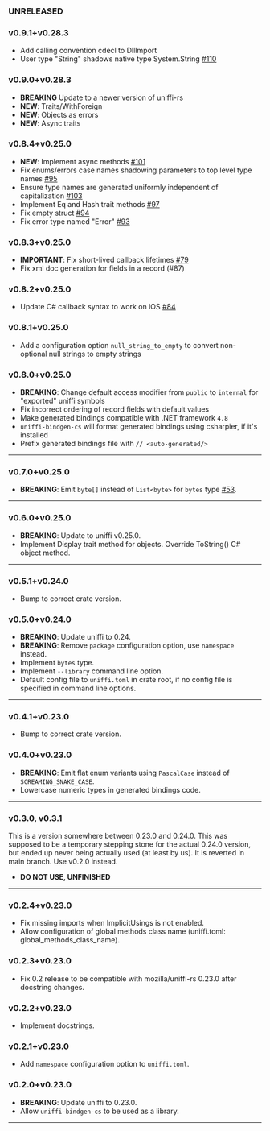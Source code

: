 ### UNRELEASED

### v0.9.1+v0.28.3
- Add calling convention cdecl to DllImport
- User type "String" shadows native type System.String [#110](https://github.com/NordSecurity/uniffi-bindgen-cs/issues/110)

### v0.9.0+v0.28.3
- **BREAKING** Update to a newer version of uniffi-rs
- **NEW**: Traits/WithForeign
- **NEW**: Objects as errors
- **NEW**: Async traits

### v0.8.4+v0.25.0

- **NEW**: Implement async methods [#101](https://github.com/NordSecurity/uniffi-bindgen-cs/pull/101)
- Fix enums/errors case names shadowing parameters to top level type names [#95](https://github.com/NordSecurity/uniffi-bindgen-cs/pull/95)
- Ensure type names are generated uniformly independent of capitalization [#103](https://github.com/NordSecurity/uniffi-bindgen-cs/pull/103)
- Implement Eq and Hash trait methods [#97](https://github.com/NordSecurity/uniffi-bindgen-cs/pull/97)
- Fix empty struct [#94](https://github.com/NordSecurity/uniffi-bindgen-cs/pull/94)
- Fix error type named "Error" [#93](https://github.com/NordSecurity/uniffi-bindgen-cs/pull/93)

### v0.8.3+v0.25.0

- **IMPORTANT**: Fix short-lived callback lifetimes [#79](https://github.com/NordSecurity/uniffi-bindgen-cs/issues/79)
- Fix xml doc generation for fields in a record (#87)

### v0.8.2+v0.25.0

- Update C# callback syntax to work on iOS [#84](https://github.com/NordSecurity/uniffi-bindgen-cs/issues/84)

### v0.8.1+v0.25.0

- Add a configuration option `null_string_to_empty` to convert non-optional null strings to empty strings

### v0.8.0+v0.25.0

- **BREAKING**: Change default access modifier from `public` to `internal` for "exported" uniffi symbols
- Fix incorrect ordering of record fields with default values
- Make generated bindings compatible with .NET framework `4.8`
- `uniffi-bindgen-cs` will format generated bindings using csharpier, if it's installed
- Prefix generated bindings file with `// <auto-generated/>`

----

### v0.7.0+v0.25.0

- **BREAKING**: Emit `byte[]` instead of `List<byte>` for `bytes` type [#53](https://github.com/NordSecurity/uniffi-bindgen-cs/pull/53).

----

### v0.6.0+v0.25.0

- **BREAKING**: Update to uniffi v0.25.0.
- Implement Display trait method for objects. Override ToString() C# object method.

----

### v0.5.1+v0.24.0

- Bump to correct crate version.

### v0.5.0+v0.24.0

- **BREAKING**: Update uniffi to 0.24.
- **BREAKING**: Remove `package` configuration option, use `namespace` instead.
- Implement `bytes` type.
- Implement `--library` command line option.
- Default config file to `uniffi.toml` in crate root, if no config file is specified in
    command line options.

----

### v0.4.1+v0.23.0

- Bump to correct crate version.

### v0.4.0+v0.23.0

- **BREAKING**: Emit flat enum variants using `PascalCase` instead of `SCREAMING_SNAKE_CASE`.
- Lowercase numeric types in generated bindings code.

----

### v0.3.0, v0.3.1

This is a version somewhere between 0.23.0 and 0.24.0. This was supposed to be a temporary stepping
stone for the actual 0.24.0 version, but ended up never being actually used (at least by us). It
is reverted in main branch. Use v0.2.0 instead.

- **DO NOT USE, UNFINISHED**

----

### v0.2.4+v0.23.0

- Fix missing imports when ImplicitUsings is not enabled.
- Allow configuration of global methods class name (uniffi.toml: global_methods_class_name).

### v0.2.3+v0.23.0

- Fix 0.2 release to be compatible with mozilla/uniffi-rs 0.23.0 after docstring changes.

### v0.2.2+v0.23.0

- Implement docstrings.

### v0.2.1+v0.23.0

- Add `namespace` configuration option to `uniffi.toml`.

### v0.2.0+v0.23.0

- **BREAKING**: Update uniffi to 0.23.0.
- Allow `uniffi-bindgen-cs` to be used as a library.

----
